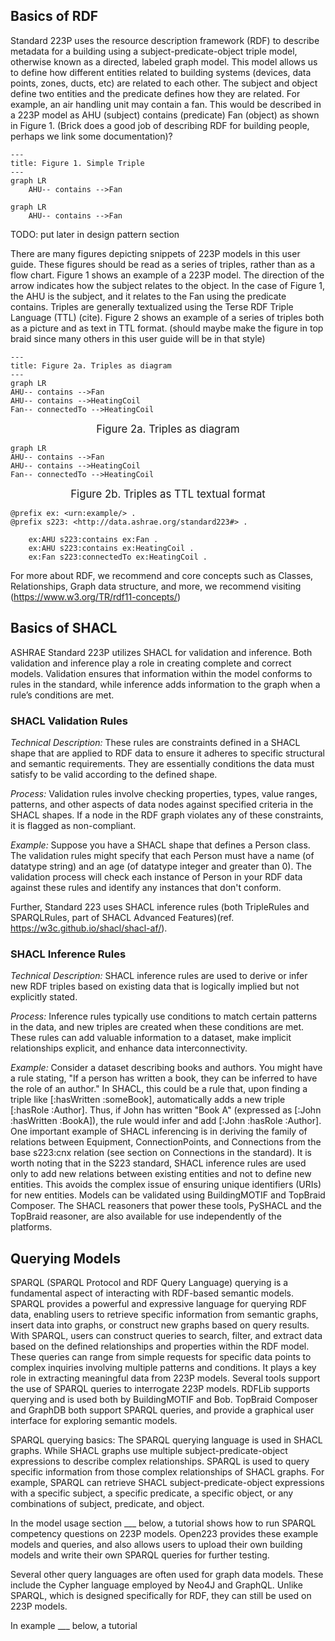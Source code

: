 ## Basics of RDF 

Standard 223P uses the resource description framework (RDF) to describe metadata for a building using a subject-predicate-object triple model, otherwise known as a directed, labeled graph model. This model allows us to define how different entities related to building systems (devices, data points, zones, ducts, etc) are related to each other. The subject and object define two entities and the predicate defines how they are related. For example, an air handling unit may contain a fan. This would be described in a 223P model as AHU (subject) contains (predicate) Fan (object) as shown in Figure 1. (Brick does a good job of describing RDF for building people, perhaps  we link some documentation)? 

```mermaid
---
title: Figure 1. Simple Triple
---
graph LR
    AHU-- contains -->Fan
```

```{mermaid}
graph LR
    AHU-- contains -->Fan
```
TODO: put later in design pattern section 

There are many figures depicting snippets of 223P models in this user guide. These figures should be read as a series of triples, rather than as a flow chart. Figure 1 shows an example of a 223P model. The direction of the arrow indicates how the subject relates to the object. In the case of Figure 1, the AHU is the subject, and it relates to the Fan using the predicate contains. Triples are generally textualized using the Terse RDF Triple Language (TTL) (cite). Figure 2 shows an example of a series of triples both as a picture and as text in TTL format.  (should maybe make the figure in top braid since many others in this user guide will be in that style) 

```mermaid
---
title: Figure 2a. Triples as diagram 
---
graph LR
AHU-- contains -->Fan
AHU-- contains -->HeatingCoil
Fan-- connectedTo -->HeatingCoil
```

<div align="center">
    
<span style="font-size: larger;">Figure 2a. Triples as diagram</span>

</div>

```{mermaid}
graph LR
AHU-- contains -->Fan
AHU-- contains -->HeatingCoil
Fan-- connectedTo -->HeatingCoil
```

<div align="center">
    
<span style="font-size: larger;">Figure 2b. Triples as TTL textual format</span>

</div>

```
@prefix ex: <urn:example/> .
@prefix s223: <http://data.ashrae.org/standard223#> .

    ex:AHU s223:contains ex:Fan .
    ex:AHU s223:contains ex:HeatingCoil .
    ex:Fan s223:connectedTo ex:HeatingCoil .
```
For more about RDF, we recommend and core concepts such as Classes, Relationships, Graph data structure, and more, we recommend visiting (https://www.w3.org/TR/rdf11-concepts/)

## Basics of SHACL

ASHRAE Standard 223P utilizes SHACL for validation and inference. Both validation and inference play a role in creating complete and correct models. Validation ensures that information within the model conforms to rules in the standard, while inference adds information to the graph when a rule’s conditions are met. 

### SHACL Validation Rules

_Technical Description:_ These rules are constraints defined in a SHACL shape that are applied to RDF data to ensure it adheres to specific structural and semantic requirements. They are essentially conditions the data must satisfy to be valid according to the defined shape.

_Process:_ Validation rules involve checking properties, types, value ranges, patterns, and other aspects of data nodes against specified criteria in the SHACL shapes. If a node in the RDF graph violates any of these constraints, it is flagged as non-compliant.

_Example:_ Suppose you have a SHACL shape that defines a Person class. The validation rules might specify that each Person must have a name (of datatype string) and an age (of datatype integer and greater than 0). The validation process will check each instance of Person in your RDF data against these rules and identify any instances that don't conform.

Further, Standard 223 uses SHACL inference rules (both TripleRules and SPARQLRules, part of SHACL Advanced Features)(ref. https://w3c.github.io/shacl/shacl-af/).

### SHACL Inference Rules

_Technical Description:_ SHACL inference rules are used to derive or infer new RDF triples based on existing data that is logically implied but not explicitly stated.

_Process:_ Inference rules typically use conditions to match certain patterns in the data, and new triples are created when these conditions are met. These rules can add valuable information to a dataset, make implicit relationships explicit, and enhance data interconnectivity.

_Example:_ Consider a dataset describing books and authors. You might have a rule stating, "If a person has written a book, they can be inferred to have the role of an author." In SHACL, this could be a rule that, upon finding a triple like [:hasWritten :someBook], automatically adds a new triple [:hasRole :Author]. Thus, if John has written "Book A" (expressed as [:John :hasWritten :BookA]), the rule would infer and add [:John :hasRole :Author].
One important example of SHACL inferencing is in deriving the family of relations between Equipment, ConnectionPoints, and Connections from the base s223:cnx relation (see section on Connections in the standard). It is worth noting that in the S223 standard, SHACL inference rules are used only to add new relations between existing entities and not to define new entities. This avoids the complex issue of ensuring unique identifiers (URIs) for new entities. 
Models can be validated using BuildingMOTIF and TopBraid Composer. The SHACL reasoners that power these tools, PySHACL and the TopBraid reasoner, are also available for use independently of the platforms.


## Querying Models

SPARQL (SPARQL Protocol and RDF Query Language) querying is a fundamental aspect of interacting with RDF-based semantic models. SPARQL provides a powerful and expressive language for querying RDF data, enabling users to retrieve specific information from semantic graphs, insert data into graphs, or construct new graphs based on query results. With SPARQL, users can construct queries to search, filter, and extract data based on the defined relationships and properties within the RDF model. These queries can range from simple requests for specific data points to complex inquiries involving multiple patterns and conditions. It plays a key role in extracting meaningful data from 223P models. Several tools support the use of SPARQL queries to interrogate 223P models. RDFLib supports querying and is used both by BuildingMOTIF and Bob. TopBraid Composer and GraphDB both support SPARQL queries, and provide a graphical user interface for exploring semantic models. 

SPARQL querying basics: The SPARQL querying language is used in SHACL graphs. While SHACL graphs use multiple subject-predicate-object expressions to describe complex relationships. SPARQL is used to query specific information from those complex relationships of SHACL graphs. For example, SPARQL can retrieve SHACL subject-predicate-object expressions with a specific subject, a specific predicate, a specific object, or any combinations of subject, predicate, and object. 

In the model usage section ___ below, a tutorial shows how to run SPARQL competency questions on 223P models. Open223 provides these example models and queries, and also allows users to upload their own building models and write their own SPARQL queries for further testing.

Several other query languages are often used for graph data models. These include the Cypher language employed by Neo4J and GraphQL. Unlike SPARQL, which is designed specifically for RDF, they can still be used on 223P models. 

In example ___ below, a tutorial 

